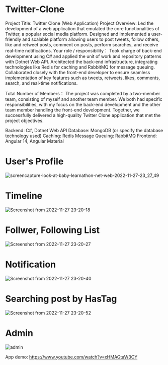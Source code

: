 # Twitter-Clone

Project Title: Twitter Clone (Web Application)
Project Overview: 
Led the development of a web application that emulated the core functionalities of Twitter, a popular social media platform. Designed and implemented a user-friendly and scalable platform allowing users to post tweets, follow others, like and retweet posts, comment on posts, perform searches, and receive real-time notifications.
Your role / responsibility： 
Took charge of back-end development using C# and applied the unit of work and repository patterns with Dotnet Web API. Architected the back-end infrastructure, integrating technologies like Redis for caching and RabbitMQ for message queuing. Collaborated closely with the front-end developer to ensure seamless implementation of key features such as tweets, retweets, likes, comments, search, and real-time notifications.

Total Number of Members：
The project was completed by a two-member team, consisting of myself and another team member. We both had specific responsibilities, with my focus on the back-end development and the other team member handling the front-end development. Together, we successfully delivered a high-quality Twitter Clone application that met the project objectives.


Backend: C#, Dotnet Web API
Database: MongoDB (or specify the database technology used)
Caching: Redis
Message Queuing: RabbitMQ
Frontend: Angular 14, Angular Material

# User's Profile

![screencapture-look-at-baby-learnathon-net-web-2022-11-27-23_27_49](https://user-images.githubusercontent.com/86300358/204150566-6cd18347-9b5b-46a4-a22c-9164f891983e.png)

# Timeline
![Screenshot from 2022-11-27 23-20-18](https://user-images.githubusercontent.com/86300358/204150401-4b1a9fc7-bfab-4b63-807f-423848ebb9f9.png)

# Follwer, Following List
![Screenshot from 2022-11-27 23-20-27](https://user-images.githubusercontent.com/86300358/204150437-247adce2-ba12-467e-8550-78cf9e5818d7.png)

# Notification
![Screenshot from 2022-11-27 23-20-40](https://user-images.githubusercontent.com/86300358/204150459-d1b7411c-443c-4a37-b9d7-217960d324b6.png)

# Searching post by HasTag
![Screenshot from 2022-11-27 23-20-52](https://user-images.githubusercontent.com/86300358/204150472-bc1b8f9f-7060-472d-99a8-24462ebf8d60.png)

# Admin
![admin](https://user-images.githubusercontent.com/86300358/204150480-7ff34c2d-2861-49f6-8c8a-75083e657752.png)



App demo:
https://www.youtube.com/watch?v=xHMAGtaW3CY
